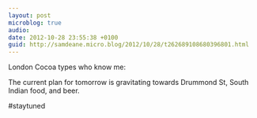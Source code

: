 ```yaml
---
layout: post
microblog: true
audio: 
date: 2012-10-28 23:55:38 +0100
guid: http://samdeane.micro.blog/2012/10/28/t262689108680396801.html
---
```

London Cocoa types who know me:

The current plan for tomorrow is gravitating towards Drummond St, South Indian food, and beer.

#staytuned
